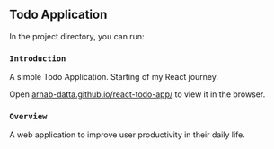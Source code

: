 ## Todo Application

In the project directory, you can run:

### `Introduction`

A simple Todo Application. Starting of my React journey. <br>

Open [arnab-datta.github.io/react-todo-app/](arnab-datta.github.io/react-todo-app/) to view it in the browser.

### `Overview`

A web application to  improve user productivity in their daily life.
